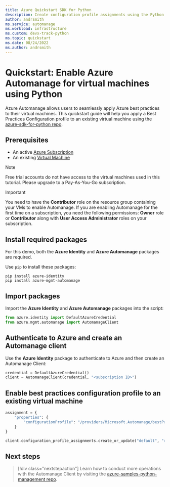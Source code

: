 ```yaml
---
title: Azure Quickstart SDK for Python
description: Create configuration profile assignments using the Python SDK for Automanage.
author: andrsmith
ms.service: automanage
ms.workload: infrastructure
ms.custom: devx-track-python
ms.topic: quickstart
ms.date: 08/24/2022
ms.author: andrsmith
---
```


# Quickstart: Enable Azure Automanage for virtual machines using Python

Azure Automanage allows users to seamlessly apply Azure best practices to their virtual machines. This quickstart guide will help you apply a Best Practices Configuration profile to an existing virtual machine using the [azure-sdk-for-python repo](https://github.com/Azure/azure-sdk-for-python).

## Prerequisites 

- An active [Azure Subscription](https://azure.microsoft.com/pricing/purchase-options/pay-as-you-go/)
- An existing [Virtual Machine](../virtual-machines/windows/quick-create-portal.md)

> [!NOTE]
> Free trial accounts do not have access to the virtual machines used in this tutorial. Please upgrade to a Pay-As-You-Go subscription.

> [!IMPORTANT]
> You need to have the **Contributor** role on the resource group containing your VMs to enable Automanage. If you are enabling Automanage for the first time on a subscription, you need the following permissions: **Owner** role or **Contributor** along with **User Access Administrator** roles on your subscription.

## Install required packages 

For this demo, both the **Azure Identity** and **Azure Automanage** packages are required.

Use `pip` to install these packages: 

```
pip install azure-identity
pip install azure-mgmt-automanage
```

## Import packages 

Import the **Azure Identity** and **Azure Automanage** packages into the script: 

```python
from azure.identity import DefaultAzureCredential
from azure.mgmt.automanage import AutomanageClient
```

## Authenticate to Azure and create an Automanage client

Use the **Azure Identity** package to authenticate to Azure and then create an Automanage Client:

```python 
credential = DefaultAzureCredential()
client = AutomanageClient(credential, "<subscription ID>")
```

## Enable best practices configuration profile to an existing virtual machine

```python 
assignment = {
    "properties": {
        "configurationProfile": "/providers/Microsoft.Automanage/bestPractices/AzureBestPracticesProduction",
    }
}

client.configuration_profile_assignments.create_or_update("default", "resourceGroupName", "vmName", assignment)
```

## Next steps

> [!div class="nextstepaction"]
Learn how to conduct more operations with the Automanage Client by visiting the [azure-samples-python-management repo](https://github.com/Azure-Samples/azure-samples-python-management/tree/main/samples/automanage).

